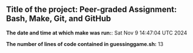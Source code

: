 ## Title of the project: Peer-graded Assignment: Bash, Make, Git, and GitHub

**The date and time at which make was run:**: Sat Nov  9 14:47:04 UTC 2024

**The number of lines of code contained in guessinggame.sh:** 13
